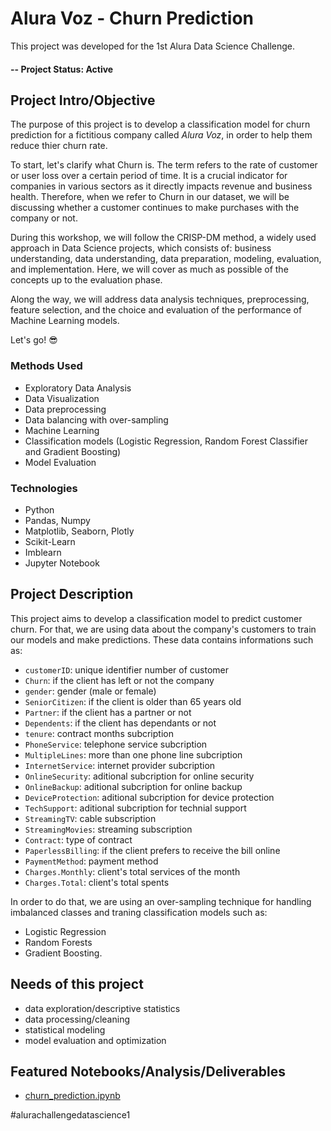 # Alura Voz - Churn Prediction
This project was developed for the 1st Alura Data Science Challenge.

#### -- Project Status: Active

## Project Intro/Objective
The purpose of this project is to develop a classification model for churn prediction for a fictitious company called _Alura Voz_, in order to help them reduce thier churn rate.

To start, let's clarify what Churn is. The term refers to the rate of customer or user loss over a certain period of time. It is a crucial indicator for companies in various sectors as it directly impacts revenue and business health. Therefore, when we refer to Churn in our dataset, we will be discussing whether a customer continues to make purchases with the company or not.

During this workshop, we will follow the CRISP-DM method, a widely used approach in Data Science projects, which consists of: business understanding, data understanding, data preparation, modeling, evaluation, and implementation. Here, we will cover as much as possible of the concepts up to the evaluation phase.

Along the way, we will address data analysis techniques, preprocessing, feature selection, and the choice and evaluation of the performance of Machine Learning models.

Let's go! 😎

### Methods Used
* Exploratory Data Analysis
* Data Visualization
* Data preprocessing
* Data balancing with over-sampling
* Machine Learning
* Classification models (Logistic Regression, Random Forest Classifier and Gradient Boosting)
* Model Evaluation

### Technologies
* Python
* Pandas, Numpy
* Matplotlib, Seaborn, Plotly
* Scikit-Learn
* Imblearn
* Jupyter Notebook

## Project Description
This project aims to develop a classification model to predict customer churn. 
For that, we are using data about the company's customers to train our models and make predictions. These data contains informations such as:
  * `customerID`: unique identifier number of customer
  * `Churn`: if the client has left or not the company
  * `gender`: gender (male or female)
  * `SeniorCitizen`: if the client is older than 65 years old
  * `Partner`:  if the client has a partner or not
  * `Dependents`: if the client has dependants or not
  * `tenure`:  contract months subcription
  * `PhoneService`: telephone service subcription
  * `MultipleLines`: more than one phone line subcription
  * `InternetService`: internet provider subcription 
  * `OnlineSecurity`: aditional subcription for online security 
  * `OnlineBackup`: aditional subcription for online backup
  * `DeviceProtection`: aditional subcription for device protection 
  * `TechSupport`: aditional subcription for technial support
  * `StreamingTV`: cable subscription
  * `StreamingMovies`: streaming subscription
  * `Contract`: type of contract
  * `PaperlessBilling`: if the client prefers to receive the bill online
  * `PaymentMethod`: payment method
  * `Charges.Monthly`: client's total services of the month
  * `Charges.Total`: client's total spents

In order to do that, we are using an over-sampling technique for handling imbalanced classes and traning classification models such as:
  * Logistic Regression
  * Random Forests
  * Gradient Boosting.

## Needs of this project

- data exploration/descriptive statistics
- data processing/cleaning
- statistical modeling
- model evaluation and optimization

## Featured Notebooks/Analysis/Deliverables
* [churn_prediction.ipynb](https://github.com/luanpbrasil/alura-voz/blob/main/churn_prediction.ipynb)

#alurachallengedatascience1
